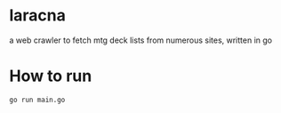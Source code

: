 # laracna
a web crawler to fetch mtg deck lists from numerous sites, written in go

# How to run
```
go run main.go
```
